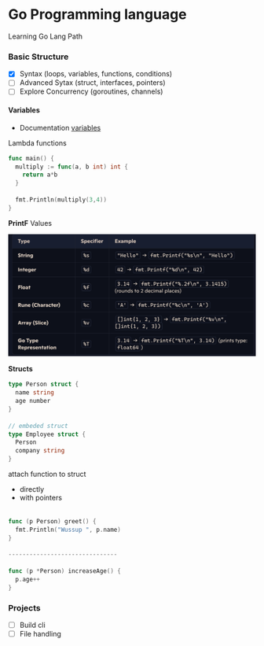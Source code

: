 # Go Programming language

Learning Go Lang Path

### Basic Structure

- [x] Syntax (loops, variables, functions, conditions)
- [ ] Advanced Sytax (struct, interfaces, pointers)
- [ ] Explore Concurrency (goroutines, channels)

#### Variables

- Documentation [variables](syntax/variables.md)

Lambda functions

```go
func main() {
  multiply := func(a, b int) int {
    return a*b
  }

  fmt.Println(multiply(3,4))
}

```

<b>PrintF</b> Values

![PrintF Image](images/printF.png)

<b>Structs</b>

```go
type Person struct {
  name string
  age number
}

// embeded struct
type Employee struct {
  Person
  company string
}
```

attach function to struct

- directly
- with pointers

```go

func (p Person) greet() {
  fmt.Println("Wussup ", p.name)
}

-------------------------------

func (p *Person) increaseAge() {
  p.age++
}

```

### Projects

- [ ] Build cli
- [ ] File handling
